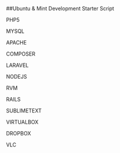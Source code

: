 ##Ubuntu & Mint Development Starter Script

PHP5

MYSQL

APACHE

COMPOSER

LARAVEL

NODEJS

RVM

RAILS

SUBLIMETEXT

VIRTUALBOX

DROPBOX

VLC
